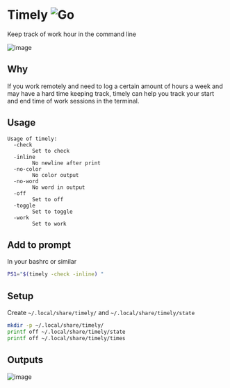 # Timely ![Go](https://img.shields.io/github/actions/workflow/status/jakeroggenbuck/timely/go.yml?style=for-the-badge&branch=main)
Keep track of work hour in the command line

![image](https://user-images.githubusercontent.com/35516367/182043013-b1b2bf2d-9870-4a46-92d1-ae6e0eef6105.png)

## Why
If you work remotely and need to log a certain amount of hours a week and may have a hard time keeping track, timely can help you track your start and end time of work sessions in the terminal.

## Usage
```
Usage of timely:
  -check
    	Set to check
  -inline
    	No newline after print
  -no-color
    	No color output
  -no-word
    	No word in output
  -off
    	Set to off
  -toggle
    	Set to toggle
  -work
    	Set to work
```

## Add to prompt
In your bashrc or similar
```sh
PS1="$(timely -check -inline) "
```

## Setup
Create `~/.local/share/timely/` and `~/.local/share/timely/state`

```sh
mkdir -p ~/.local/share/timely/
printf off ~/.local/share/timely/state
printf off ~/.local/share/timely/times
```

## Outputs
![image](https://user-images.githubusercontent.com/35516367/182044781-2f413181-f2de-466a-808e-53067b93a48b.png)

